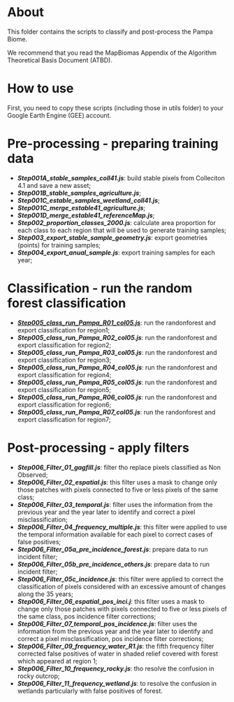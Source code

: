 # About
This folder contains the scripts to classify and post-process the Pampa Biome.
 
We recommend that you read the MapBiomas Appendix of the Algorithm Theoretical Basis Document (ATBD).

# How to use
First, you need to copy these scripts (including those in utils folder) to your Google Earth Engine (GEE) account.

# Pre-processing - preparing training data
* ***Step001A_stable_samples_coll41.js***: build stable pixels from Colleciton 4.1 and save a new asset;
* ***Step001B_stable_samples_agriculture.js***; 
* ***Step001C_estable_samples_weetland_coll41.js***; 
* ***Step001C_merge_estable41_agriculture.js***; 
* ***Step001D_merge_estable41_referenceMap.js***; 
* ***Step002_proportion_classes_2000.js***: calculate area proportion for each class to each region that will be used to generate training samples; 
* ***Step003_export_stable_sample_geometry.js***: export geometries (points) for training samples; 
* ***Step004_export_anual_sample.js***: export training samples for each year; 

# Classification -  run the random forest classification
* [***Step005_class_run_Pampa_R01_col05.js***]('./step_5/Step005_class_run_Pampa_R01_col05.js'): run the randonforest and export classification for region1; 
* ***Step005_class_run_Pampa_R02_col05.js***: run the randonforest and export classification for region2; 
* ***Step005_class_run_Pampa_R03_col05.js***: run the randonforest and export classification for region3; 
* ***Step005_class_run_Pampa_R04_col05.js***: run the randonforest and export classification for region4; 
* ***Step005_class_run_Pampa_R05_col05.js***: run the randonforest and export classification for region5; 
* ***Step005_class_run_Pampa_R06_col05.js***: run the randonforest and export classification for region6; 
* ***Step005_class_run_Pampa_R07_col05.js***: run the randonforest and export classification for region7; 

# Post-processing - apply filters
* ***Step006_Filter_01_gagfill.js***: filter tho replace pixels classified as Non Observed;
* ***Step006_Filter_02_espatial.js***: this filter uses a mask to change only those patches with pixels connected to five or less pixels of the same class;
* ***Step006_Filter_03_temporal.js***: filter uses the information from the previous year and the year later to identify and correct a pixel misclassification; 
* ***Step006_Filter_04_frequency_multiple.js***: this filter were applied to use the temporal information available for each pixel to correct cases of false positives; 
* ***Step006_Filter_05a_pre_incidence_forest.js***: prepare data to run incident filter; 
* ***Step006_Filter_05b_pre_incidence_others.js***: prepare data to run incident filter; 
* ***Step006_Filter_05c_incidence.js***: this filter were applied to correct the classification of pixels considered with an excessive amount of changes along the 35 years;  
* ***Step006_Filter_06_espatial_pos_inci.j***: this filter  uses a mask to change only those patches with pixels connected to five or less pixels of the same class, pos incidence filter corrections; 
* ***Step006_Filter_07_temporal_pos_incidence.js***: filter uses the information from the previous year and the year later to identify and correct a pixel misclassification, pos incidence filter corrections; 
* ***Step006_Filter_09_frequency_water_R1.js***: the fifth frequency filter corrected false positives of water in shaded relief covered with forest which appeared at region 1; 
* ***Step006_Filter_10_frequency_rocky.js***: tho resolve the confusion in rocky outcrop; 
* ***Step006_Filter_11_frequency_wetland.js***: to resolve the confusion in wetlands particularly with false positives of forest.